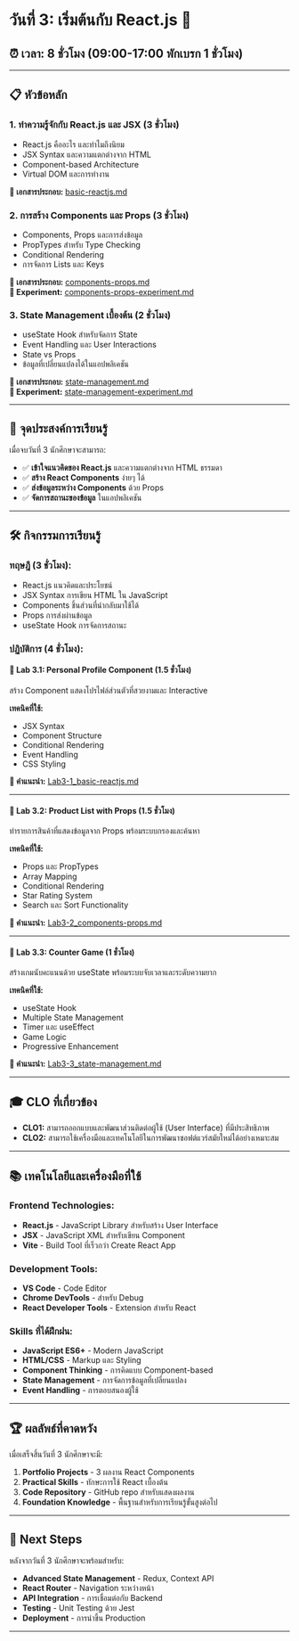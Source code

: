# วันที่ 3: เริ่มต้นกับ React.js 🚀

## ⏰ **เวลา:** 8 ชั่วโมง (09:00-17:00 พักเบรก 1 ชั่วโมง)

---

## 📋 **หัวข้อหลัก**

### 1. **ทำความรู้จักกับ React.js และ JSX** (3 ชั่วโมง)
- React.js คืออะไร และทำไมถึงนิยม
- JSX Syntax และความแตกต่างจาก HTML
- Component-based Architecture
- Virtual DOM และการทำงาน

**📖 เอกสารประกอบ:** [basic-reactjs.md](basic-reactjs.md)

### 2. **การสร้าง Components และ Props** (3 ชั่วโมง)
- Components, Props และการส่งข้อมูล
- PropTypes สำหรับ Type Checking
- Conditional Rendering
- การจัดการ Lists และ Keys

**📖 เอกสารประกอบ:** [components-props.md](components-props.md) <br>
**📄 Experiment:** [components-props-experiment.md](components-props-experiment.md)

### 3. **State Management เบื้องต้น** (2 ชั่วโมง)
- useState Hook สำหรับจัดการ State
- Event Handling และ User Interactions
- State vs Props
- ข้อมูลที่เปลี่ยนแปลงได้ในแอปพลิเคชัน

**📖 เอกสารประกอบ:** [state-management.md](state-management.md) <br>
**📄 Experiment:** [state-management-experiment.md](state-management-experiment.md)

---

## 🎯 **จุดประสงค์การเรียนรู้**

เมื่อจบวันที่ 3 นักศึกษาจะสามารถ:

- ✅ **เข้าใจแนวคิดของ React.js** และความแตกต่างจาก HTML ธรรมดา
- ✅ **สร้าง React Components** ง่ายๆ ได้
- ✅ **ส่งข้อมูลระหว่าง Components** ด้วย Props
- ✅ **จัดการสถานะของข้อมูล** ในแอปพลิเคชัน

---

## 🛠️ **กิจกรรมการเรียนรู้**

### **ทฤษฎี (3 ชั่วโมง):**
- React.js แนวคิดและประโยชน์
- JSX Syntax การเขียน HTML ใน JavaScript
- Components ชิ้นส่วนที่นำกลับมาใช้ได้
- Props การส่งผ่านข้อมูล
- useState Hook การจัดการสถานะ

### **ปฏิบัติการ (4 ชั่วโมง):**

#### **🥇 Lab 3.1: Personal Profile Component** (1.5 ชั่วโมง)
สร้าง Component แสดงโปรไฟล์ส่วนตัวที่สวยงามและ Interactive

**เทคนิคที่ใช้:**
- JSX Syntax
- Component Structure
- Conditional Rendering
- Event Handling
- CSS Styling

**📄 คำแนะนำ:** [Lab3-1_basic-reactjs.md](lab/Lab3-1_basic-reactjs.md)

---

#### **🥈 Lab 3.2: Product List with Props** (1.5 ชั่วโมง)
ทำรายการสินค้าที่แสดงข้อมูลจาก Props พร้อมระบบกรองและค้นหา

**เทคนิคที่ใช้:**
- Props และ PropTypes
- Array Mapping
- Conditional Rendering
- Star Rating System
- Search และ Sort Functionality

**📄 คำแนะนำ:** [Lab3-2_components-props.md](lab/Lab3-2_components-props.md)

---

#### **🥉 Lab 3.3: Counter Game** (1 ชั่วโมง)
สร้างเกมนับคะแนนด้วย useState พร้อมระบบจับเวลาและระดับความยาก

**เทคนิคที่ใช้:**
- useState Hook
- Multiple State Management
- Timer และ useEffect
- Game Logic
- Progressive Enhancement

**📄 คำแนะนำ:** [Lab3-3_state-management.md](lab/Lab3-3_state-management.md)

---

## 🎓 **CLO ที่เกี่ยวข้อง**

- **CLO1:** สามารถออกแบบและพัฒนาส่วนติดต่อผู้ใช้ (User Interface) ที่มีประสิทธิภาพ
- **CLO2:** สามารถใช้เครื่องมือและเทคโนโลยีในการพัฒนาซอฟต์แวร์สมัยใหม่ได้อย่างเหมาะสม

---

## 📚 **เทคโนโลยีและเครื่องมือที่ใช้**

### **Frontend Technologies:**
- **React.js** - JavaScript Library สำหรับสร้าง User Interface
- **JSX** - JavaScript XML สำหรับเขียน Component
- **Vite** - Build Tool ที่เร็วกว่า Create React App

### **Development Tools:**
- **VS Code** - Code Editor
- **Chrome DevTools** - สำหรับ Debug
- **React Developer Tools** - Extension สำหรับ React

### **Skills ที่ได้ฝึกฝน:**
- **JavaScript ES6+** - Modern JavaScript
- **HTML/CSS** - Markup และ Styling
- **Component Thinking** - การคิดแบบ Component-based
- **State Management** - การจัดการข้อมูลที่เปลี่ยนแปลง
- **Event Handling** - การตอบสนองผู้ใช้

---

## 🏆 **ผลลัพธ์ที่คาดหวัง**

เมื่อเสร็จสิ้นวันที่ 3 นักศึกษาจะมี:

1. **Portfolio Projects** - 3 ผลงาน React Components
2. **Practical Skills** - ทักษะการใช้ React เบื้องต้น
3. **Code Repository** - GitHub repo สำหรับแสดงผลงาน
4. **Foundation Knowledge** - พื้นฐานสำหรับการเรียนรู้ขั้นสูงต่อไป

---

## 🚀 **Next Steps**

หลังจากวันที่ 3 นักศึกษาจะพร้อมสำหรับ:

- **Advanced State Management** - Redux, Context API
- **React Router** - Navigation ระหว่างหน้า
- **API Integration** - การเชื่อมต่อกับ Backend
- **Testing** - Unit Testing ด้วย Jest
- **Deployment** - การนำขึ้น Production

---

